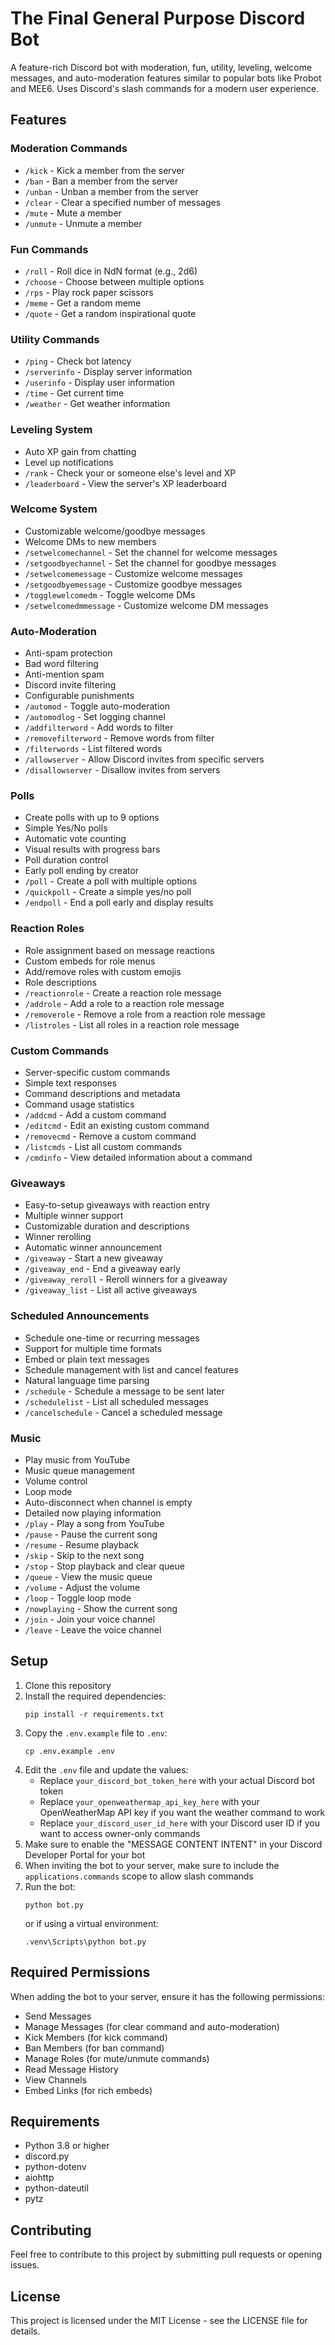 # The Final General Purpose Discord Bot

A feature-rich Discord bot with moderation, fun, utility, leveling, welcome messages, and auto-moderation features similar to popular bots like Probot and MEE6. Uses Discord's slash commands for a modern user experience.

## Features

### Moderation Commands
- `/kick` - Kick a member from the server
- `/ban` - Ban a member from the server
- `/unban` - Unban a member from the server
- `/clear` - Clear a specified number of messages
- `/mute` - Mute a member
- `/unmute` - Unmute a member

### Fun Commands
- `/roll` - Roll dice in NdN format (e.g., 2d6)
- `/choose` - Choose between multiple options
- `/rps` - Play rock paper scissors
- `/meme` - Get a random meme
- `/quote` - Get a random inspirational quote

### Utility Commands
- `/ping` - Check bot latency
- `/serverinfo` - Display server information
- `/userinfo` - Display user information
- `/time` - Get current time
- `/weather` - Get weather information

### Leveling System
- Auto XP gain from chatting
- Level up notifications
- `/rank` - Check your or someone else's level and XP
- `/leaderboard` - View the server's XP leaderboard

### Welcome System
- Customizable welcome/goodbye messages
- Welcome DMs to new members
- `/setwelcomechannel` - Set the channel for welcome messages
- `/setgoodbyechannel` - Set the channel for goodbye messages
- `/setwelcomemessage` - Customize welcome messages
- `/setgoodbyemessage` - Customize goodbye messages
- `/togglewelcomedm` - Toggle welcome DMs
- `/setwelcomedmmessage` - Customize welcome DM messages

### Auto-Moderation
- Anti-spam protection
- Bad word filtering
- Anti-mention spam
- Discord invite filtering
- Configurable punishments
- `/automod` - Toggle auto-moderation
- `/automodlog` - Set logging channel
- `/addfilterword` - Add words to filter
- `/removefilterword` - Remove words from filter
- `/filterwords` - List filtered words
- `/allowserver` - Allow Discord invites from specific servers
- `/disallowserver` - Disallow invites from servers

### Polls
- Create polls with up to 9 options
- Simple Yes/No polls
- Automatic vote counting
- Visual results with progress bars
- Poll duration control
- Early poll ending by creator
- `/poll` - Create a poll with multiple options
- `/quickpoll` - Create a simple yes/no poll
- `/endpoll` - End a poll early and display results

### Reaction Roles
- Role assignment based on message reactions
- Custom embeds for role menus
- Add/remove roles with custom emojis
- Role descriptions
- `/reactionrole` - Create a reaction role message
- `/addrole` - Add a role to a reaction role message
- `/removerole` - Remove a role from a reaction role message
- `/listroles` - List all roles in a reaction role message

### Custom Commands
- Server-specific custom commands
- Simple text responses
- Command descriptions and metadata
- Command usage statistics
- `/addcmd` - Add a custom command
- `/editcmd` - Edit an existing custom command
- `/removecmd` - Remove a custom command
- `/listcmds` - List all custom commands
- `/cmdinfo` - View detailed information about a command

### Giveaways
- Easy-to-setup giveaways with reaction entry
- Multiple winner support
- Customizable duration and descriptions
- Winner rerolling
- Automatic winner announcement
- `/giveaway` - Start a new giveaway
- `/giveaway_end` - End a giveaway early
- `/giveaway_reroll` - Reroll winners for a giveaway
- `/giveaway_list` - List all active giveaways

### Scheduled Announcements
- Schedule one-time or recurring messages
- Support for multiple time formats
- Embed or plain text messages
- Schedule management with list and cancel features
- Natural language time parsing
- `/schedule` - Schedule a message to be sent later
- `/schedulelist` - List all scheduled messages
- `/cancelschedule` - Cancel a scheduled message

### Music
- Play music from YouTube
- Music queue management
- Volume control
- Loop mode
- Auto-disconnect when channel is empty
- Detailed now playing information
- `/play` - Play a song from YouTube
- `/pause` - Pause the current song
- `/resume` - Resume playback
- `/skip` - Skip to the next song
- `/stop` - Stop playback and clear queue
- `/queue` - View the music queue
- `/volume` - Adjust the volume
- `/loop` - Toggle loop mode
- `/nowplaying` - Show the current song
- `/join` - Join your voice channel
- `/leave` - Leave the voice channel

## Setup

1. Clone this repository
2. Install the required dependencies:
   ```
   pip install -r requirements.txt
   ```
3. Copy the `.env.example` file to `.env`:
   ```
   cp .env.example .env
   ```
4. Edit the `.env` file and update the values:
   - Replace `your_discord_bot_token_here` with your actual Discord bot token
   - Replace `your_openweathermap_api_key_here` with your OpenWeatherMap API key if you want the weather command to work
   - Replace `your_discord_user_id_here` with your Discord user ID if you want to access owner-only commands
5. Make sure to enable the "MESSAGE CONTENT INTENT" in your Discord Developer Portal for your bot
6. When inviting the bot to your server, make sure to include the `applications.commands` scope to allow slash commands
7. Run the bot:
   ```
   python bot.py
   ```
   or if using a virtual environment:
   ```
   .venv\Scripts\python bot.py
   ```

## Required Permissions

When adding the bot to your server, ensure it has the following permissions:
- Send Messages
- Manage Messages (for clear command and auto-moderation)
- Kick Members (for kick command)
- Ban Members (for ban command)
- Manage Roles (for mute/unmute commands)
- Read Message History
- View Channels
- Embed Links (for rich embeds)

## Requirements

- Python 3.8 or higher
- discord.py
- python-dotenv
- aiohttp
- python-dateutil
- pytz

## Contributing

Feel free to contribute to this project by submitting pull requests or opening issues.

## License

This project is licensed under the MIT License - see the LICENSE file for details. 
